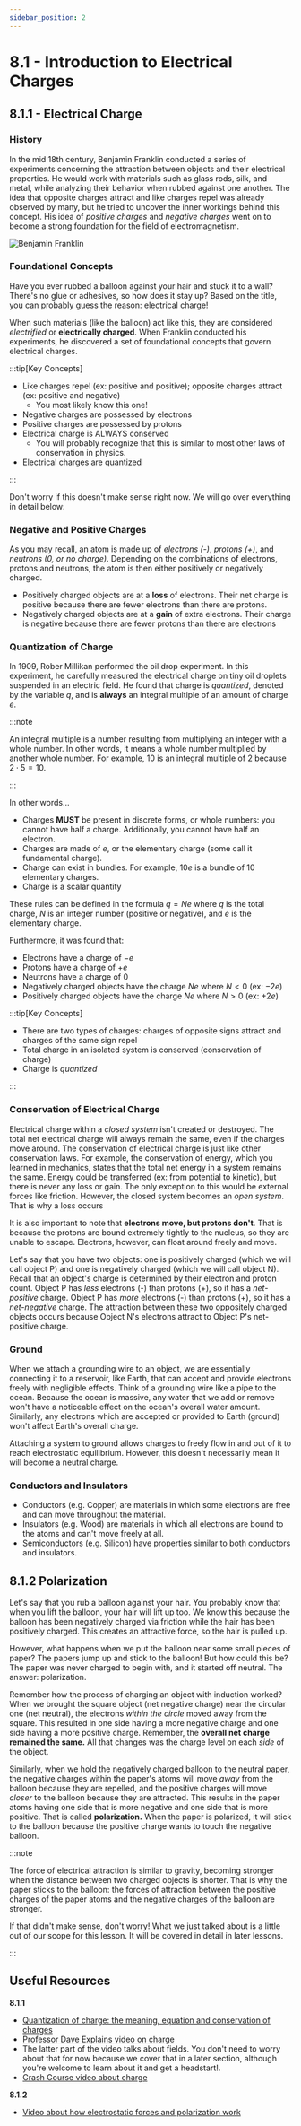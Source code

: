 ```yaml
---
sidebar_position: 2
---
```


# 8.1 - Introduction to Electrical Charges

## 8.1.1 - Electrical Charge

### History

In the mid 18th century, Benjamin Franklin conducted a series of experiments concerning the attraction between objects and their electrical properties. He would work with materials such as glass rods, silk, and metal, while analyzing their behavior when rubbed against one another. The idea that opposite charges attract and like charges repel was already observed by many, but he tried to uncover the inner workings behind this concept. His idea of *positive charges* and *negative charges* went on to become a strong foundation for the field of electromagnetism.

![Benjamin Franklin](8.1-Images/benfranklin.jpg)

### Foundational Concepts

Have you ever rubbed a balloon against your hair and stuck it to a wall? There's no glue or adhesives, so how does it stay up? Based on the title, you can probably guess the reason: electrical charge!

When such materials (like the balloon) act like this, they are considered *electrified* or **electrically charged**. When Franklin conducted his experiments, he discovered a set of foundational concepts that govern electrical charges.

:::tip[Key Concepts]

* Like charges repel (ex: positive and positive); opposite charges attract (ex: positive and negative)
  * You most likely know this one!
* Negative charges are possessed by electrons
* Positive charges are possessed by protons
* Electrical charge is ALWAYS conserved
  * You will probably recognize that this is similar to most other laws of conservation in physics.
* Electrical charges are quantized

:::

Don't worry if this doesn't make sense right now. We will go over everything in detail below:

### Negative and Positive Charges

As you may recall, an atom is made up of *electrons (-)*, *protons (+)*, and *neutrons (0, or no charge)*. Depending on the combinations of electrons, protons and neutrons, the atom is then either positively or negatively charged.

* Positively charged objects are at a **loss** of electrons. Their net charge is positive because there are fewer electrons than there are protons.
* Negatively charged objects are at a **gain** of extra electrons. Their charge is negative because there are fewer protons than there are electrons

### Quantization of Charge

In 1909, Rober Millikan performed the oil drop experiment. In this experiment, he carefully measured the electrical charge on tiny oil droplets suspended in an electric field. He found that charge is *quantized*, denoted by the variable $q$, and is **always** an integral multiple of an amount of charge $e$.

:::note

An integral multiple is a number resulting from multiplying an integer with a whole number. In other words, it means a whole number multiplied by another whole number. For example, $10$ is an integral multiple of $2$ because $2 \cdot 5 = 10$.

:::

In other words...

* Charges **MUST** be present in discrete forms, or whole numbers: you cannot have half a charge. Additionally, you cannot have half an electron.
* Charges are made of $e$, or the elementary charge (some call it fundamental charge).
* Charge can exist in bundles. For example, $10e$ is a bundle of 10 elementary charges.
* Charge is a scalar quantity

These rules can be defined in the formula $q = Ne$ where $q$ is the total charge, $N$ is an integer number (positive or negative), and $e$ is the elementary charge.

Furthermore, it was found that:

* Electrons have a charge of $-e$
* Protons have a charge of $+e$
* Neutrons have a charge of $0$
* Negatively charged objects have the charge $Ne$ where $N \lt 0$ (ex: $-2e$)
* Positively charged objects have the charge $Ne$ where $N \gt 0$ (ex: $+2e$)

:::tip[Key Concepts]

* There are two types of charges: charges of opposite signs attract and charges of the same sign repel
* Total charge in an isolated system is conserved (conservation of charge)
* Charge is *quantized*

:::

### Conservation of Electrical Charge

Electrical charge within a *closed system* isn't created or destroyed. The total net electrical charge will always remain the same, even if the charges move around. The conservation of electrical charge is just like other conservation laws. For example, the conservation of energy, which you learned in mechanics, states that the total net energy in a system remains the same. Energy could be transferred (ex: from potential to kinetic), but there is never any loss or gain. The only exception to this would be external forces like friction. However, the closed system becomes an *open system*. That is why a loss occurs

It is also important to note that **electrons move, but protons don't**. That is because the protons are bound extremely tightly to the nucleus, so they are unable to escape. Electrons, however, can float around freely and move.

Let's say that you have two objects: one is positively charged (which we will call object P) and one is negatively charged (which we will call object N). Recall that an object's charge is determined by their electron and proton count. Object P has *less* electrons (-) than protons (+), so it has a *net-positive* charge. Object P has *more* electrons (-) than protons (+), so it has a *net-negative* charge. The attraction between these two oppositely charged objects occurs because Object N's electrons attract to Object P's net-positive charge.

### Ground

When we attach a grounding wire to an object, we are essentially connecting it to a reservoir, like Earth, that can accept and provide electrons freely with negligible effects. Think of a grounding wire like a pipe to the ocean. Because the ocean is massive, any water that we add or remove won't have a noticeable effect on the ocean's overall water amount. Similarly, any electrons which are accepted or provided to Earth (ground) won't affect Earth's overall charge.

Attaching a system to ground allows charges to freely flow in and out of it to reach electrostatic equilibrium. However, this doesn't necessarily mean it will become a neutral charge.

### Conductors and Insulators

* Conductors (e.g. Copper) are materials in which some electrons are free and can move throughout the material.
* Insulators (e.g. Wood) are materials in which all electrons are bound to the atoms and can't move freely at all.
* Semiconductors (e.g. Silicon) have properties similar to both conductors and insulators.

## 8.1.2 Polarization

Let's say that you rub a balloon against your hair. You probably know that when you lift the balloon, your hair will lift up too. We know this because the balloon has been negatively charged via friction while the hair has been positively charged. This creates an attractive force, so the hair is pulled up.

However, what happens when we put the balloon near some small pieces of paper? The papers jump up and stick to the balloon! But how could this be? The paper was never charged to begin with, and it started off neutral. The answer: polarization.

Remember how the process of charging an object with induction worked? When we brought the square object (net negative charge) near the circular one (net neutral), the electrons *within the circle* moved away from the square. This resulted in one side having a more negative charge and one side having a more positive charge. Remember, the **overall net charge remained the same.** All that changes was the charge level on each *side* of the object.

Similarly, when we hold the negatively charged balloon to the neutral paper, the negative charges within the paper's atoms will move *away* from the balloon because they are repelled, and the positive charges will move *closer* to the balloon because they are attracted. This results in the paper atoms having one side that is more negative and one side that is more positive. That is called **polarization.** When the paper is polarized, it will stick to the balloon because the positive charge wants to touch the negative balloon.

:::note

The force of electrical attraction is similar to gravity, becoming stronger when the distance between two charged objects is shorter. That is why the paper sticks to the balloon: the forces of attraction between the positive charges of the paper atoms and the negative charges of the balloon are stronger.

If that didn't make sense, don't worry! What we just talked about is a little out of our scope for this lesson. It will be covered in detail in later lessons.

:::

## Useful Resources

**8.1.1**

* [Quantization of charge: the meaning, equation and conservation of charges](https://testbook.com/physics/quantization-of-charge)
* [Professor Dave Explains video on charge](https://www.youtube.com/watch?v=VFbyDCG_j18)
* The latter part of the video talks about fields. You don't need to worry about that for now because we cover that in a later section, although you're welcome to learn about it and get a headstart!.
* [Crash Course video about charge](https://www.youtube.com/watch?v=TFlVWf8JX4A)

**8.1.2**

* [Video about how electrostatic forces and polarization work](https://www.khanacademy.org/science/highschool-physics/x6679aa2c65c01e53:electrostatics/x6679aa2c65c01e53:static-electricity/v/static_electricity)
